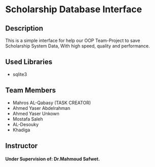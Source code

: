 # Scholarship Database Interface

## Description
This is a simple interface for help our OOP Team-Project to save Scholarship System Data, With high speed, quality and performance.


## Used Libraries
- sqlite3


## Team Members
- Mahros AL-Qabasy (TASK CREATOR)
- Ahmed Yaser Abdelrahman
- Ahmed Yaser Unkown
- Mostafa Saleh
- AL-Desouky
- Khadiga

## Instructor
#### Under Supervision of: Dr.Mahmoud Safwet.
